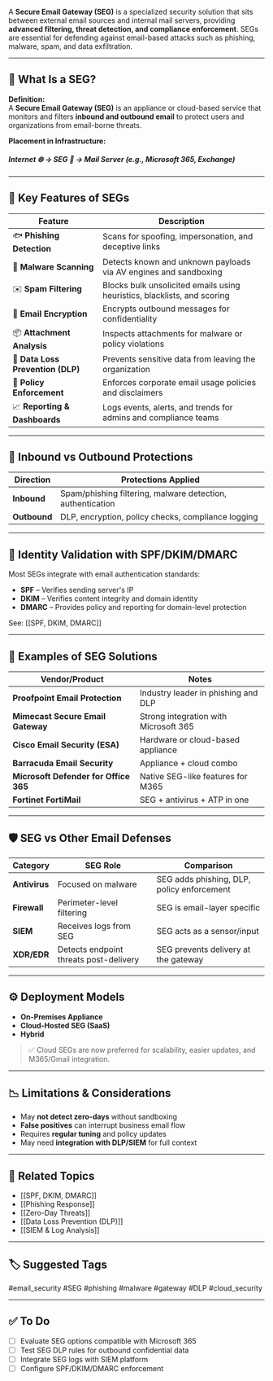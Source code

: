 A **Secure Email Gateway (SEG)** is a specialized security solution that sits between external email sources and internal mail servers, providing **advanced filtering, threat detection, and compliance enforcement**. SEGs are essential for defending against email-based attacks such as phishing, malware, spam, and data exfiltration.

---

## 🎯 What Is a SEG?

**Definition:**  
A **Secure Email Gateway (SEG)** is an appliance or cloud-based service that monitors and filters **inbound and outbound email** to protect users and organizations from email-borne threats.

**Placement in Infrastructure:**
##### Internet 🌐 → SEG 🔐 → Mail Server (e.g., Microsoft 365, Exchange)

---

## 🧱 Key Features of SEGs

| Feature                 | Description                                                              |
|--------------------------|---------------------------------------------------------------------------|
| 🐟 **Phishing Detection**    | Scans for spoofing, impersonation, and deceptive links                 |
| 🐞 **Malware Scanning**      | Detects known and unknown payloads via AV engines and sandboxing       |
| ✉️ **Spam Filtering**        | Blocks bulk unsolicited emails using heuristics, blacklists, and scoring |
| 🔐 **Email Encryption**      | Encrypts outbound messages for confidentiality                         |
| 📦 **Attachment Analysis**   | Inspects attachments for malware or policy violations                  |
| 🧬 **Data Loss Prevention (DLP)** | Prevents sensitive data from leaving the organization            |
| 📑 **Policy Enforcement**    | Enforces corporate email usage policies and disclaimers               |
| 📈 **Reporting & Dashboards**| Logs events, alerts, and trends for admins and compliance teams        |

---

## 🔁 Inbound vs Outbound Protections

| Direction   | Protections Applied                                         |
|-------------|-------------------------------------------------------------|
| **Inbound** | Spam/phishing filtering, malware detection, authentication |
| **Outbound**| DLP, encryption, policy checks, compliance logging          |

---

## 🔐 Identity Validation with SPF/DKIM/DMARC

Most SEGs integrate with email authentication standards:

- **SPF** – Verifies sending server's IP
- **DKIM** – Verifies content integrity and domain identity
- **DMARC** – Provides policy and reporting for domain-level protection

See: [[SPF, DKIM, DMARC]]

---

## 🧰 Examples of SEG Solutions

| Vendor/Product                     | Notes                                      |
|------------------------------------|---------------------------------------------|
| **Proofpoint Email Protection**    | Industry leader in phishing and DLP        |
| **Mimecast Secure Email Gateway**  | Strong integration with Microsoft 365      |
| **Cisco Email Security (ESA)**     | Hardware or cloud-based appliance          |
| **Barracuda Email Security**       | Appliance + cloud combo                    |
| **Microsoft Defender for Office 365** | Native SEG-like features for M365       |
| **Fortinet FortiMail**             | SEG + antivirus + ATP in one               |

---

## 🛡 SEG vs Other Email Defenses

| Category         | SEG Role                                   | Comparison                               |
|------------------|---------------------------------------------|-------------------------------------------|
| **Antivirus**     | Focused on malware                         | SEG adds phishing, DLP, policy enforcement |
| **Firewall**      | Perimeter-level filtering                  | SEG is email-layer specific               |
| **SIEM**          | Receives logs from SEG                     | SEG acts as a sensor/input                |
| **XDR/EDR**       | Detects endpoint threats post-delivery     | SEG prevents delivery at the gateway      |

---

## ⚙️ Deployment Models

- **On-Premises Appliance**
- **Cloud-Hosted SEG (SaaS)**
- **Hybrid**

> ✅ Cloud SEGs are now preferred for scalability, easier updates, and M365/Gmail integration.

---

## 📉 Limitations & Considerations

- May **not detect zero-days** without sandboxing
- **False positives** can interrupt business email flow
- Requires **regular tuning** and policy updates
- May need **integration with DLP/SIEM** for full context

---

## 🔗 Related Topics

- [[SPF, DKIM, DMARC]]
- [[Phishing Response]]
- [[Zero-Day Threats]]
- [[Data Loss Prevention (DLP)]]
- [[SIEM & Log Analysis]]

---

## 🏷 Suggested Tags

#email_security #SEG #phishing #malware #gateway #DLP #cloud_security

---

## ✅ To Do

- [ ] Evaluate SEG options compatible with Microsoft 365
- [ ] Test SEG DLP rules for outbound confidential data
- [ ] Integrate SEG logs with SIEM platform
- [ ] Configure SPF/DKIM/DMARC enforcement

